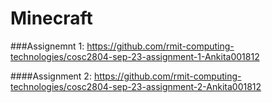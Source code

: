 # Minecraft

###Assignemnt 1:
https://github.com/rmit-computing-technologies/cosc2804-sep-23-assignment-1-Ankita001812

####Assignment 2:
https://github.com/rmit-computing-technologies/cosc2804-sep-23-assignment-2-Ankita001812
